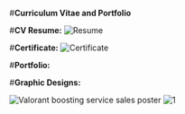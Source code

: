 #**Curriculum Vitae and Portfolio**


#**CV Resume:**
![Resume](https://user-images.githubusercontent.com/115260538/194708382-f2c4aec4-0db8-4957-a9ad-3a09ba80187e.png)


#**Certificate:**
![Certificate](https://user-images.githubusercontent.com/115260538/194708391-b2992006-248c-4f4e-84b3-59a58036ab06.png)


#**Portfolio:**


#**Graphic Designs:**

![Valorant boosting service sales poster](https://user-images.githubusercontent.com/115260538/194704943-4849351c-e96a-48ee-a3cb-85d89d4eb323.png)
![1](https://user-images.githubusercontent.com/115260538/194704957-84547280-a667-4319-bb87-adf1376a8ad8.png)
